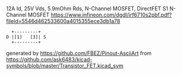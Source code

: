 12A Id, 25V Vds, 5.9mOhm Rds, N-Channel MOSFET, DirectFET S1
N-Channel MOSFET
https://www.infineon.com/dgdl/irf6710s2pbf.pdf?fileId=5546d462533600a4015355ece3db1a78


	  +---------+
	D |[1]   [3]| S
	  +---------+


generated by https://github.com/FBEZ/Pinout-AsciiArt from https://github.com/ask6483/kicad-symbols/blob/master/Transistor_FET.kicad_sym